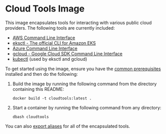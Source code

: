 # Cloud Tools Image

This image encapsulates tools for interacting with various public cloud providers. The following tools are currently included:

- [AWS Command Line Interface](https://aws.amazon.com/cli/)
- [eksctl - The official CLI for Amazon EKS](https://eksctl.io/)
- [Azure Command Line Interface](https://docs.microsoft.com/en-us/cli/azure/?view=azure-cli-latest)
- [gcloud - Google Cloud SDK Command Line Interface](https://cloud.google.com/sdk/gcloud)
- [kubectl](https://kubernetes.io/docs/reference/kubectl/) (used by eksctl and gcloud)

To get started using the image, ensure you have the [common prerequisites](../README.md) installed and then do the following:

1. Build the image by running the following command from the directory containing this README:
    
    ````
    docker build -t cloudtools:latest .
    ````

2. Start a container by running the following command from any directory:
    
    ```
    dbash cloudtools
    ```

You can also [export aliases](../README.md#exporting-aliases) for all of the encapsulated tools.
